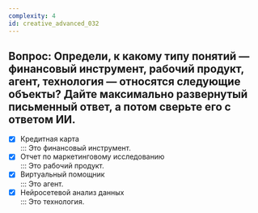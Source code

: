 ```yaml
---
complexity: 4
id: creative_advanced_032
---
```

## Вопрос: Определи, к какому типу понятий — финансовый инструмент, рабочий продукт, агент, технология — относятся следующие объекты? Дайте максимально развернутый письменный ответ, а потом сверьте его с ответом ИИ.

- [x] Кредитная карта  
  ::: Это финансовый инструмент.  
- [x] Отчет по маркетинговому исследованию  
  ::: Это рабочий продукт.  
- [x] Виртуальный помощник  
  ::: Это агент.  
- [x] Нейросетевой анализ данных  
  ::: Это технология. 
